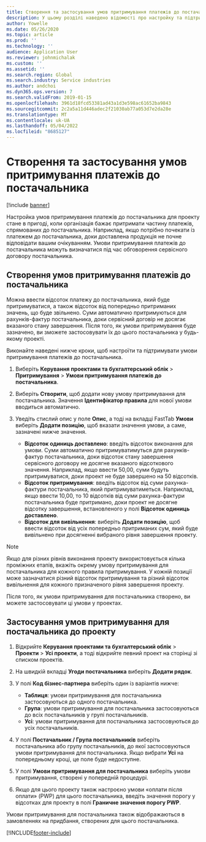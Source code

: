 ```yaml
---
title: Створення та застосування умов притримування платежів до постачальника
description: У цьому розділі наведено відомості про настройку та підтримання умов збереження платежів до постачальника.
author: Yowelle
ms.date: 05/26/2020
ms.topic: article
ms.prod: ''
ms.technology: ''
audience: Application User
ms.reviewer: johnmichalak
ms.custom: ''
ms.assetid: ''
ms.search.region: Global
ms.search.industry: Service industries
ms.author: andchoi
ms.dyn365.ops.version: 7
ms.search.validFrom: 2019-01-15
ms.openlocfilehash: 3961d18fcd53381ad43a1d3e598ac61652ba9843
ms.sourcegitcommit: 2c2a5a11d446adec2f21030ab77a053d7e2da28e
ms.translationtype: MT
ms.contentlocale: uk-UA
ms.lasthandoff: 05/04/2022
ms.locfileid: "8685127"
---
```

# <a name="create-and-apply-vendor-payment-retention-terms"></a>Створення та застосування умов притримування платежів до постачальника

[!include [banner](../includes/banner.md)] 

Настройка умов притримування платежів до постачальника для проекту стане в пригоді, коли організація бажає притримати частину платежів, спрямованих до постачальника. Наприклад, якщо потрібно почекати із платежем до постачальника, доки доставлена продукція не почне відповідати вашим очікуванням. Умови притримування платежів до постачальника можуть визначатися під час обговорення сервісного договору постачальника.

## <a name="create-vendor-payment-retention-terms"></a>Створення умов притримування платежів до постачальника

Можна ввести відсоток платежу до постачальника, який буде притримуватися, а також відсоток від попередньо притриманих значень, що буде звільнено. Суми автоматично притримуються для рахунків-фактур постачальника, доки сервісний договір не досягає вказаного стану завершення. Після того, як умови притримування буде зазначено, ви зможете застосовувати їх до цього постачальника у будь-якому проекті.

Виконайте наведені нижче кроки, щоб настроїти та підтримувати умови притримування платежів до постачальника. 

1. Виберіть **Керування проектами та бухгалтерський облік** > **Притримування** > **Умови притримування платежів до постачальника**.
2. Виберіть **Створити**, щоб додати нову умову притримування для постачальника. Значення **Ідентифікатор правила** для нової умови вводиться автоматично. 
3. Уведіть стислий опис у поле **Опис**, а тоді на вкладці FastTab **Умови** виберіть **Додати позицію**, щоб вказати значення умови, а саме, зазначені нижче значення.

   - **Відсоток одиниць доставлено**: введіть відсоток виконання для умови. Суми автоматично притримуватимуться для рахунків-фактур постачальника, доки відсоток стану завершення сервісного договору не досягне вказаного відсоткового значення. Наприклад, якщо ввести 50,00, суми будуть притримуватися, доки проект не буде завершено на 50 відсотків.
   - **Відсоток притримування**: введіть відсоток від суми рахунка-фактури постачальника, який притримуватиметься. Наприклад, якщо ввести 10,00, то 10 відсотків від суми рахунка-фактури постачальника буде притримано, доки проект не досягне відсотку завершення, встановленого у полі **Відсоток одиниць доставлено**.
   - **Відсоток для вивільнення**: виберіть **Додати позицію**, щоб ввести відсоток від усіх попередньо притриманих сум, який буде вивільнено при досягненні вибраного рівня завершення проекту.

> [!NOTE]
> Якщо для різних рівнів виконання проекту використовується кілька проміжних етапів, вкажіть окрему умову притримування для постачальника для кожного правила притримування. У кожній позиції може зазначатися різний відсоток притримування та різний відсоток вивільнення для кожного призначеного рівня завершення проекту.

Після того, як умови притримування для постачальника створено, ви можете застосовувати ці умови у проектах.

## <a name="apply-vendor-retention-terms-to-a-project"></a>Застосування умов притримування для постачальника до проекту

1. Відкрийте **Керування проектами та бухгалтерський облік** > **Проекти** > **Усі проекти**, а тоді відкрийте певний проект на сторінці зі списком проектів.
2. На швидкій вкладці **Угоди постачальника** виберіть **Додати рядок**.
3. У полі **Код бізнес-партнера** виберіть один із варіантів нижче: 

   - **Таблиця**: умови притримування для постачальника застосовуються до одного постачальника.
   - **Група**: умови притримування для постачальника застосовуються до всіх постачальників у групі постачальників.
   - **Усі**: умови притримування для постачальника застосовуються до усіх постачальників.

4. У полі **Постачальник / Група постачальників** виберіть постачальника або групу постачальників, до якої застосовуються умови притримування для постачальника. Якщо вибрати **Усі** на попередньому кроці, це поле буде недоступне.
5. У полі **Умови притримування для постачальника** виберіть умови притримування, створені у попередній процедурі.
6. Якщо для цього проекту також настроєно умови «оплати після оплати» (PWP) для цього постачальника, введіть значення порогу у відсотках для проекту в полі **Граничне значення порогу PWP**.

Умови притримування для постачальника також відображаються в замовленнях на придбання, створених для цього постачальника.


[!INCLUDE[footer-include](../includes/footer-banner.md)]